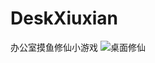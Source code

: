 # DeskXiuxian
办公室摸鱼修仙小游戏
![桌面修仙](https://github.com/HuYuAI/DeskXiuxian/assets/101235540/e371bac2-8fe1-4ed3-ab59-6eab6779fce2)
